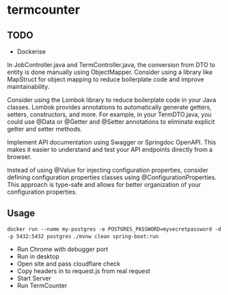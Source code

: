 # termcounter

## TODO
- Dockerise

In JobController.java and TermController.java, the conversion from DTO to entity is done manually using ObjectMapper. Consider using a library like MapStruct for object mapping to reduce boilerplate code and improve maintainability.

Consider using the Lombok library to reduce boilerplate code in your Java classes. Lombok provides annotations to automatically generate getters, setters, constructors, and more. For example, in your TermDTO.java, you could use @Data or @Getter and @Setter annotations to eliminate explicit getter and setter methods.

Implement API documentation using Swagger or Springdoc OpenAPI. This makes it easier to understand and test your API endpoints directly from a browser.

Instead of using @Value for injecting configuration properties, consider defining configuration properties classes using @ConfigurationProperties. This approach is type-safe and allows for better organization of your configuration properties.

## Usage

`docker run --name my-postgres -e POSTGRES_PASSWORD=mysecretpassword -d -p 5432:5432 postgres`
`./mvnw clean spring-boot:run`

- Run Chrome with debugger port
- Run in desktop
- Open site and pass cloudflare check
- Copy headers in to request.js from real request
- Start Server
- Run TermCounter

